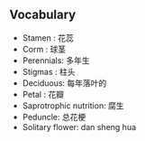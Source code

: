 ## Vocabulary

* Stamen : 花蕊
* Corm : 球茎
* Perennials: 多年生
* Stigmas : 柱头
* Deciduous: 每年落叶的
* Petal  : 花瓣
* Saprotrophic nutrition: 腐生
* Peduncle: 总花梗
* Solitary flower: dan sheng hua
